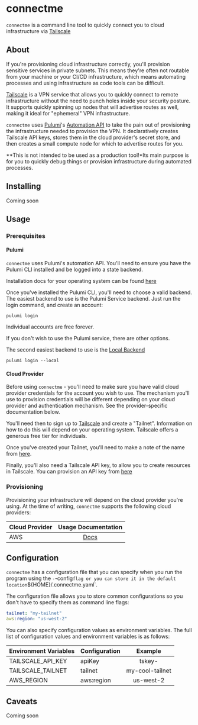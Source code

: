 # connectme

`connectme` is a command line tool to quickly connect you to cloud infrastructure via [Tailscale](https://tailscale.com)

## About

If you're provisioning cloud infrastructure correctly, you'll provision sensitive services in private subnets. This means they're often not routable from your machine or your CI/CD infrastructure, which means automating processes and using infrastructure as code tools can be difficult.

[Tailscale](https://tailscale.com) is a VPN service that allows you to quickly connect to remote infrastructure without the need to punch holes inside your security posture. It supports quickly spinning up nodes that will advertise routes as well, making it ideal for "ephemeral" VPN infrastructure.

`connectme` uses [Pulumi](https://pulumi.com)'s [Automation API](https://www.pulumi.com/automation/) to take the pain out of provisioning the infrastructure needed to provision the VPN. It declaratively creates Tailscale API keys, stores them in the cloud provider's secret store, and then creates a small compute node for which to advertise routes for you.

**This is not intended to be used as a production tool!*Its main purpose is for you to quickly debug things or provision infrastructure during automated processes.

## Installing

Coming soon

## Usage

### Prerequisites

#### Pulumi

`connectme` uses Pulumi's automation API. You'll need to ensure you have the Pulumi CLI installed and be logged into a state backend.

Installation docs for your operating system can be found [here](https://www.pulumi.com/docs/get-started/install/)

Once you've installed the Pulumi CLI, you'll need to choose a valid backend. The easiest backend to use is the Pulumi Service backend. Just run the login command, and create an account:

```
pulumi login
```

Individual accounts are free forever.

If you don't wish to use the Pulumi service, there are other options. 

The second easiest backend to use is the [Local Backend](https://www.pulumi.com/docs/intro/concepts/state/#logging-into-the-local-filesystem-backend)

```
pulumi login --local
```

#### Cloud Provider

Before using `connectme` - you'll need to make sure you have valid cloud provider credentials for the account you wish to use. The mechanism you'll use to provision credentials will be different depending on your cloud provider and authentication mechanism. See the provider-specific documentation below.

You'll need then to sign up to [Tailscale](https://tailscale.com/kb/1017/install/) and create a "Tailnet". Information on how to do this will depend on your operating system. Tailscale offers a generous free tier for individuals.

Once you've created your Tailnet, you'll need to make a note of the name from [here](https://login.tailscale.com/admin/settings/general).

Finally, you'll also need a Tailscale API key, to allow you to create resources in Tailscale. You can provision an API key from [here](https://login.tailscale.com/admin/settings/keys)

### Provisioning

Provisioning your infrastructure will depend on the cloud provider you're using. At the time of writing, `connectme` supports the following cloud providers:

| Cloud Provider| Usage Documentation|
| ------------- |:-------------:|
| AWS           | [Docs](../docs/aws/README.md) |

## Configuration

`connectme` has a configuration file that you can specify when you run the program using the `-`-config` flag or you can store it in the default location `${HOME}/.connectme.yaml`.

The configuration file allows you to store common configurations so you don't have to specify them as command line flags:

```yaml
tailnet: "my-tailnet"
aws:region: "us-west-2"
```

You can also specify configuration values as environment variables. The full list of configuration values and environment variables is as follows:

| Environment Variables| Configuration| Example
| ------------- |-------------| :-----------:|
| TAILSCALE_API_KEY | apiKey     | tskey-<random> |
| TAILSCALE_TAILNET | tailnet    | my-cool-tailnet |
| AWS_REGION        | aws:region | us-west-2 |

## Caveats

Coming soon


